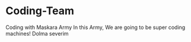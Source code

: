 # Coding-Team
Coding with Maskara Army
In this Army, We are going to be super coding machines!
Dolma severim